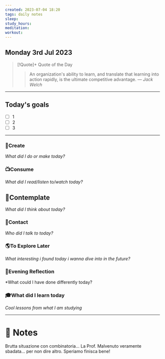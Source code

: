 ```yaml
---
created: 2023-07-04 18:20
tags: daily notes
sleep: 
study_hours: 
meditation: 
workout: 
---
```



## Monday 3rd Jul 2023


> [!Quote]+ Quote of the Day  
> > An organization's ability to learn, and translate that learning into action rapidly, is the ultimate competitive advantage.
> — <cite>Jack Welch</cite>

--- 
## Today's goals

- [ ] 1
- [ ] 2
- [ ] 3

---

### 🎨Create
*What did I do or make today?*

  
### 📺Consume
*What did I read/listen to/watch today?*

  
## 💭Contemplate
*What did I think about today?*


### 👬Contact
*Who did I talk to today?*

  
### 🌎To Explore Later
*What interesting i found today i wanna dive into in the future?*


### 🌃Evening Reflection
*What could I have done differently today?


### 🎓What did I learn today
*Cool lessons from what I am studying*

---
# 📝 Notes

Brutta situazione con combinatoria... La Prof. Malvenuto veramente sbadata... per non dire altro. Speriamo finisca bene!
